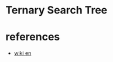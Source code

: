 # Ternary Search Tree


# references 
- [wiki en](https://en.wikipedia.org/wiki/Ternary_search_tree)
